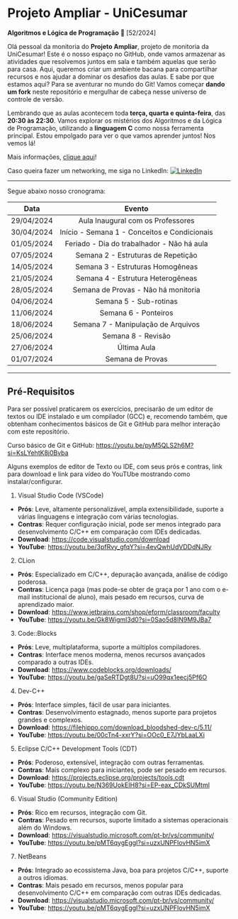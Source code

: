 Projeto Ampliar - UniCesumar 
============
**Algoritmos e Lógica de Programação** 📜 [52/2024]

Olá pessoal da monitoria do **Projeto Ampliar**, projeto de monitoria da UniCesumar! Este é o nosso espaço no GitHub, onde vamos armazenar as atividades que resolvemos juntos em sala e também aquelas que serão para casa. Aqui, queremos criar um ambiente bacana para compartilhar recursos e nos ajudar a dominar os desafios das aulas. E sabe por que estamos aqui? Para se aventurar no mundo do Git! Vamos começar **dando um fork** neste repositório e mergulhar de cabeça nesse universo de controle de versão.

Lembrando que as aulas acontecem toda **terça, quarta e quinta-feira**, das **20:30 às 22:30**. Vamos explorar os mistérios dos Algoritmos e da Lógica de Programação, utilizando a **linguagem C** como nossa ferramenta principal. Estou empolgado para ver o que vamos aprender juntos! Nos vemos lá!

Mais informações, [clique aqui](https://sites.google.com/view/programa-ampliar/2024/tecnologias-522024/tecno-2024-mod-52/tecno-2024-52-algoritmo?authuser=0)!

Caso queira fazer um networking, me siga no LinkedIn:
[![LinkedIn](https://img.shields.io/badge/LinkedIn-0077B5?style=for-the-badge&logo=linkedin&logoColor=white)](https://www.linkedin.com/in/tkusal/)

---
Segue abaixo nosso cronograma:

| Data       | Evento                                         |
|:----------:|:----------------------------------------------:|
| 29/04/2024 | Aula Inaugural com os Professores              |
| 30/04/2024 | Início - Semana 1 - Conceitos e Condicionais   |
| 01/05/2024 | Feriado - Dia do trabalhador - Não há aula     |
| 07/05/2024 | Semana 2 - Estruturas de Repetição             |
| 14/05/2024 | Semana 3 - Estruturas Homogêneas               |
| 21/05/2024 | Semana 4 - Estrutura Heterogêneas              |
| 28/05/2024 | Semana de Provas - Não há monitoria            |
| 04/06/2024 | Semana 5 - Sub-rotinas                         |
| 11/06/2024 | Semana 6 - Ponteiros                           |
| 18/06/2024 | Semana 7 - Manipulação de Arquivos             |
| 25/06/2024 | Semana 8 - Revisão                             |
| 27/06/2024 | Última Aula                                    |
| 01/07/2024 | Semana de Provas                               |


---
## Pré-Requisitos

Para ser possível praticarem os exercícios, precisarão de um editor de textos ou IDE instalado e um compilador (GCC) e, recomendo também, que obtenham conhecimentos básicos de Git e GitHub para melhor interação com este repositório.

Curso básico de Git e GitHub: https://youtu.be/pyM5QLS2h6M?si=KsLYehtK8j0Bvba

Alguns exemplos de editor de Texto ou IDE, com seus prós e contras, link para download e link para vídeo do YouTUbe mostrando como instalar/configurar.

1. Visual Studio Code (VSCode)
- **Prós**: Leve, altamente personalizável, ampla extensibilidade, suporte a várias linguagens e integração com várias tecnologias.
- **Contras**: Requer configuração inicial, pode ser menos integrado para desenvolvimento C/C++ em comparação com IDEs dedicadas.
- **Download**: https://code.visualstudio.com/download
- **YouTube**: https://youtu.be/3pfRvy_gfqY?si=4evQwhUdVDDdNJRy

2. CLion
- **Prós**: Especializado em C/C++, depuração avançada, análise de código poderosa.
- **Contras**: Licença paga (mas pode-se obter de graça por 1 ano com o e-mail institucional de aluno), mais pesado em recursos, curva de aprendizado maior.
- **Download**: https://www.jetbrains.com/shop/eform/classroom/faculty
- **YouTube**: https://youtu.be/Gk8WigmI3d0?si=0Sao5d8IN9M9JBa7

3. Code::Blocks
- **Prós**: Leve, multiplataforma, suporte a múltiplos compiladores.
- **Contras**: Interface menos moderna, menos recursos avançados comparado a outras IDEs.
- **Download**: https://www.codeblocks.org/downloads/
- **YouTube**: https://youtu.be/gaSeRTDgt8U?si=uO99qx1eecj5Pf6O

4. Dev-C++
- **Prós**: Interface simples, fácil de usar para iniciantes.
- **Contras**: Desenvolvimento estagnado, menos suporte para projetos grandes e complexos.
- **Download**: https://filehippo.com/download_bloodshed-dev-c/5.11/
- **YouTube**: https://youtu.be/00cTn4-xxrY?si=OOc0_E7JYbLaaLXi

5. Eclipse C/C++ Development Tools (CDT)
- **Prós**: Poderoso, extensível, integração com outras ferramentas.
- **Contras**: Mais complexo para iniciantes, pode ser pesado em recursos.
- **Download**: https://projects.eclipse.org/projects/tools.cdt
- **YouTube**: https://youtu.be/N369UokEIH8?si=EP-eax_CDkSUMtml

6. Visual Studio (Community Edition)
- **Prós**: Rico em recursos, integração com Git.
- **Contras**: Pesado em recursos, suporte limitado a sistemas operacionais além do Windows.
- **Download**: https://visualstudio.microsoft.com/pt-br/vs/community/
- **YouTube**: https://youtu.be/pMT6qygEggI?si=uzxUNPFIovHN5imX

7. NetBeans
- **Prós**: Integrado ao ecossistema Java, boa para projetos C/C++, suporte a outros idiomas.
- **Contras**: Mais pesado em recursos, menos popular para desenvolvimento C/C++ em comparação com outras IDEs dedicadas.
- **Download**: https://visualstudio.microsoft.com/pt-br/vs/community/
- **YouTube**: https://youtu.be/pMT6qygEggI?si=uzxUNPFIovHN5imX
